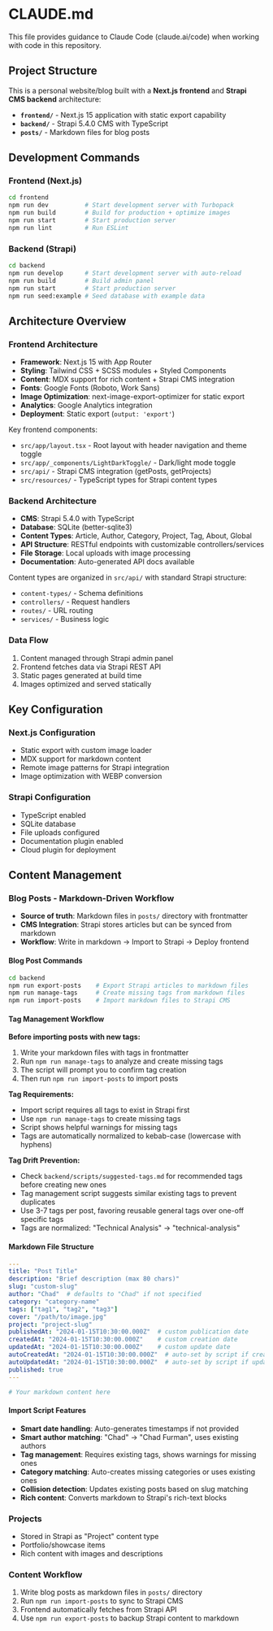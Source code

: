 # CLAUDE.md

This file provides guidance to Claude Code (claude.ai/code) when working with code in this repository.

## Project Structure

This is a personal website/blog built with a **Next.js frontend** and **Strapi CMS backend** architecture:

- **`frontend/`** - Next.js 15 application with static export capability
- **`backend/`** - Strapi 5.4.0 CMS with TypeScript
- **`posts/`** - Markdown files for blog posts

## Development Commands

### Frontend (Next.js)
```bash
cd frontend
npm run dev          # Start development server with Turbopack
npm run build        # Build for production + optimize images
npm run start        # Start production server
npm run lint         # Run ESLint
```

### Backend (Strapi)
```bash
cd backend
npm run develop      # Start development server with auto-reload
npm run build        # Build admin panel
npm run start        # Start production server
npm run seed:example # Seed database with example data
```

## Architecture Overview

### Frontend Architecture
- **Framework**: Next.js 15 with App Router
- **Styling**: Tailwind CSS + SCSS modules + Styled Components
- **Content**: MDX support for rich content + Strapi CMS integration
- **Fonts**: Google Fonts (Roboto, Work Sans)
- **Image Optimization**: next-image-export-optimizer for static export
- **Analytics**: Google Analytics integration
- **Deployment**: Static export (`output: 'export'`)

Key frontend components:
- `src/app/layout.tsx` - Root layout with header navigation and theme toggle
- `src/app/_components/LightDarkToggle/` - Dark/light mode toggle
- `src/api/` - Strapi CMS integration (getPosts, getProjects)
- `src/resources/` - TypeScript types for Strapi content types

### Backend Architecture
- **CMS**: Strapi 5.4.0 with TypeScript
- **Database**: SQLite (better-sqlite3)
- **Content Types**: Article, Author, Category, Project, Tag, About, Global
- **API Structure**: RESTful endpoints with customizable controllers/services
- **File Storage**: Local uploads with image processing
- **Documentation**: Auto-generated API docs available

Content types are organized in `src/api/` with standard Strapi structure:
- `content-types/` - Schema definitions
- `controllers/` - Request handlers
- `routes/` - URL routing
- `services/` - Business logic

### Data Flow
1. Content managed through Strapi admin panel
2. Frontend fetches data via Strapi REST API
3. Static pages generated at build time
4. Images optimized and served statically

## Key Configuration

### Next.js Configuration
- Static export with custom image loader
- MDX support for markdown content
- Remote image patterns for Strapi integration
- Image optimization with WEBP conversion

### Strapi Configuration
- TypeScript enabled
- SQLite database
- File uploads configured
- Documentation plugin enabled
- Cloud plugin for deployment

## Content Management

### Blog Posts - Markdown-Driven Workflow
- **Source of truth**: Markdown files in `posts/` directory with frontmatter
- **CMS Integration**: Strapi stores articles but can be synced from markdown
- **Workflow**: Write in markdown → Import to Strapi → Deploy frontend

#### Blog Post Commands
```bash
cd backend
npm run export-posts    # Export Strapi articles to markdown files
npm run manage-tags     # Create missing tags from markdown files
npm run import-posts    # Import markdown files to Strapi CMS
```

#### Tag Management Workflow
**Before importing posts with new tags:**
1. Write your markdown files with tags in frontmatter
2. Run `npm run manage-tags` to analyze and create missing tags
3. The script will prompt you to confirm tag creation
4. Then run `npm run import-posts` to import posts

**Tag Requirements:**
- Import script requires all tags to exist in Strapi first
- Use `npm run manage-tags` to create missing tags
- Script shows helpful warnings for missing tags
- Tags are automatically normalized to kebab-case (lowercase with hyphens)

**Tag Drift Prevention:**
- Check `backend/scripts/suggested-tags.md` for recommended tags before creating new ones
- Tag management script suggests similar existing tags to prevent duplicates
- Use 3-7 tags per post, favoring reusable general tags over one-off specific tags
- Tags are normalized: "Technical Analysis" → "technical-analysis"

#### Markdown File Structure
```yaml
---
title: "Post Title"
description: "Brief description (max 80 chars)"
slug: "custom-slug"
author: "Chad"  # defaults to "Chad" if not specified
category: "category-name"  
tags: ["tag1", "tag2", "tag3"]
cover: "/path/to/image.jpg"
project: "project-slug"
publishedAt: "2024-01-15T10:30:00.000Z"  # custom publication date
createdAt: "2024-01-15T10:30:00.000Z"    # custom creation date
updatedAt: "2024-01-15T10:30:00.000Z"    # custom update date
autoCreatedAt: "2024-01-15T10:30:00.000Z"  # auto-set by script if createdAt missing
autoUpdatedAt: "2024-01-15T10:30:00.000Z"  # auto-set by script if updatedAt missing
published: true
---

# Your markdown content here
```

#### Import Script Features
- **Smart date handling**: Auto-generates timestamps if not provided
- **Smart author matching**: "Chad" → "Chad Furman", uses existing authors
- **Tag management**: Requires existing tags, shows warnings for missing ones
- **Category matching**: Auto-creates missing categories or uses existing ones
- **Collision detection**: Updates existing posts based on slug matching
- **Rich content**: Converts markdown to Strapi's rich-text blocks

### Projects
- Stored in Strapi as "Project" content type
- Portfolio/showcase items
- Rich content with images and descriptions

### Content Workflow
1. Write blog posts as markdown files in `posts/` directory
2. Run `npm run import-posts` to sync to Strapi CMS
3. Frontend automatically fetches from Strapi API
4. Use `npm run export-posts` to backup Strapi content to markdown